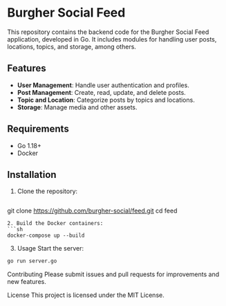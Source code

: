 # Burgher Social Feed

This repository contains the backend code for the Burgher Social Feed application, developed in Go. It includes modules for handling user posts, locations, topics, and storage, among others.

## Features

- **User Management**: Handle user authentication and profiles.
- **Post Management**: Create, read, update, and delete posts.
- **Topic and Location**: Categorize posts by topics and locations.
- **Storage**: Manage media and other assets.

## Requirements

- Go 1.18+
- Docker

## Installation

1. Clone the repository:
   ```sh
  git clone https://github.com/burgher-social/feed.git
  cd feed
   ```
2. Build the Docker containers:
  ```sh
  docker-compose up --build
  ```
3. Usage
Start the server:
  ```sh
  go run server.go
  ```


Contributing
Please submit issues and pull requests for improvements and new features.

License
This project is licensed under the MIT License.
